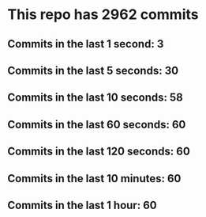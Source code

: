 # This repo has 2962 commits

## Commits in the last 1 second: 3
## Commits in the last 5 seconds: 30
## Commits in the last 10 seconds: 58
## Commits in the last 60 seconds: 60
## Commits in the last 120 seconds: 60
## Commits in the last 10 minutes: 60
## Commits in the last 1 hour: 60
